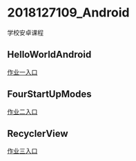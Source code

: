 # 2018127109_Android

学校安卓课程

## HelloWorldAndroid

[作业一入口](https://github.com/BloothOfYouth/2018127109_Android/tree/master/1_HelloWorldAndroid)



## FourStartUpModes

[作业二入口](https://github.com/BloothOfYouth/2018127109_Android/tree/master/FourStartUpModes)



## RecyclerView

[作业三入口](https://github.com/BloothOfYouth/2018127109_Android/tree/master/RecyclerView)

